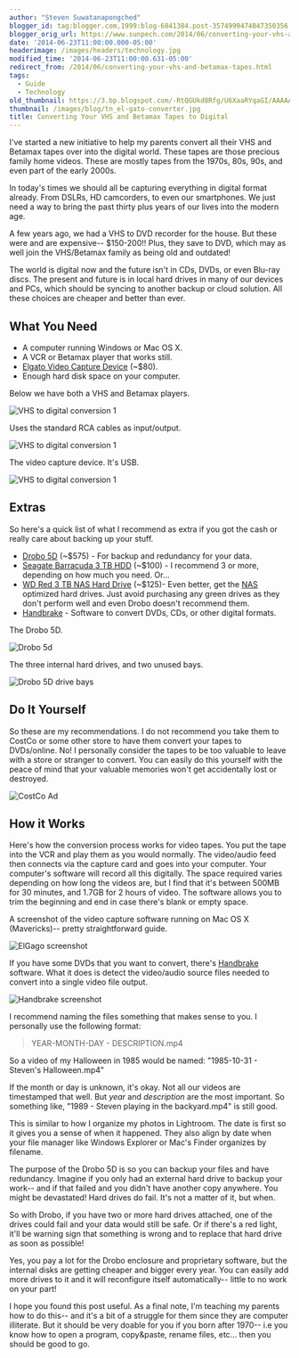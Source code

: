 ```yaml
---
author: "Steven Suwatanapongched"
blogger_id: tag:blogger.com,1999:blog-6841384.post-3574999474847350356
blogger_orig_url: https://www.sunpech.com/2014/06/converting-your-vhs-and-betamax-tapes.html
date: '2014-06-23T11:00:00.000-05:00'
headerimage: /images/headers/technology.jpg
modified_time: '2014-06-23T11:00:00.631-05:00'
redirect_from: /2014/06/converting-your-vhs-and-betamax-tapes.html
tags:
  - Guide
  - Technology
old_thumbnail: https://3.bp.blogspot.com/-RtQGUkd8Rfg/U6XaaRYqaGI/AAAAAAABs5Q/mPNDpV1RyZI/s800/2014-06-21-at-14-07-46.jpg
thumbnail: /images/blog/tn_el-gato-converter.jpg
title: Converting Your VHS and Betamax Tapes to Digital
---
```


I've started a new initiative to help my parents convert all their VHS and Betamax tapes over into the digital world. These tapes are those precious family home videos. These are mostly tapes from the 1970s, 80s, 90s, and even part of the early 2000s.

In today's times we should all be capturing everything in digital format already. From DSLRs, HD camcorders, to even our smartphones. We just need a way to bring the past thirty plus years of our lives into the modern age.

A few years ago, we had a VHS to DVD recorder for the house. But these were and are expensive-- $150-200!! Plus, they save to DVD, which may as well join the VHS/Betamax family as being old and outdated!

The world is digital now and the future isn't in CDs, DVDs, or even Blu-ray discs. The present and future is in local hard drives in many of our devices and PCs, which should be syncing to another backup or cloud solution. All these choices are cheaper and better than ever.

## What You Need

* A computer running Windows or Mac OS X.
* A VCR or Betamax player that works still.
* [Elgato Video Capture Device](https://www.amazon.com/gp/product/B0029U2YSA/ref=as_li_tl?ie=UTF8&amp;camp=1789&amp;creative=390957&amp;creativeASIN=B0029U2YSA&amp;linkCode=as2&amp;tag=sunpech-20&amp;linkId=YTDEHBWNLITWZU6H) (~$80).
* Enough hard disk space on your computer.

Below we have both a VHS and Betamax players.

![VHS to digital conversion 1](/images/blog/2014-06-21-at-14-07-46.jpg)

Uses the standard RCA cables as input/output.

![VHS to digital conversion 1](/images/blog/2014-06-21-at-14-06-09.jpg)

The video capture device. It's USB.

![VHS to digital conversion 1](/images/blog/2014-06-21-at-14-07-36.jpg)

## Extras

So here's a quick list of what I recommend as extra if you got the cash or really care about backing up your stuff.

* [Drobo 5D](https://www.amazon.com/gp/product/B008MH1JRQ/ref=as_li_tl?ie=UTF8&amp;camp=1789&amp;creative=390957&amp;creativeASIN=B008MH1JRQ&amp;linkCode=as2&amp;tag=sunpech-20&amp;linkId=IWV7U75RPBOXH6T2) (~$575) - For backup and redundancy for your data.
* [Seagate Barracuda 3 TB HDD](https://www.amazon.com/gp/product/B005T3GRLY/ref=as_li_tl?ie=UTF8&amp;camp=1789&amp;creative=390957&amp;creativeASIN=B005T3GRLY&amp;linkCode=as2&amp;tag=sunpech-20&amp;linkId=W6PRFTA4IWIC5NMA) (~$100) - I recommend 3 or more, depending on how much you need. Or...
* [WD Red 3 TB NAS Hard Drive](https://www.amazon.com/gp/product/B008JJLW4M/ref=as_li_tl?ie=UTF8&amp;camp=1789&amp;creative=390957&amp;creativeASIN=B008JJLW4M&amp;linkCode=as2&amp;tag=sunpech-20&amp;linkId=K5LJGDT2JDTKEXN2) (~$125)- Even better, get the [NAS](https://en.wikipedia.org/wiki/Network-attached_storage) optimized hard drives. Just avoid purchasing any green drives as they don't perform well and even Drobo doesn't recommend them.
* [Handbrake](https://handbrake.fr/) - Software to convert DVDs, CDs, or other digital formats.

The Drobo 5D.

![Drobo 5d](/images/blog/2014-06-21-at-14-04-25.jpg)

The three internal hard drives, and two unused bays.

![Drobo 5D drive bays](/images/blog/2014-06-21-at-14-04-52.jpg)

## Do It Yourself

So these are my recommendations. I do not recommend you take them to CostCo or some other store to have them convert your tapes to DVDs/online. No! I personally consider the tapes to be too valuable to leave with a store or stranger to convert. You can easily do this yourself with the peace of mind that your valuable memories won't get accidentally lost or destroyed.

![CostCo Ad](/images/blog/Screen_Shot_2014-06-21_at_2_39_29_PM.jpg)

## How it Works

Here's how the conversion process works for video tapes. You put the tape into the VCR and play them as you would normally. The video/audio feed then connects via the capture card and goes into your computer. Your computer's software will record all this digitally. The space required varies depending on how long the videos are, but I find that it's between 500MB for 30 minutes, and 1.7GB for 2 hours of video. The software allows you to trim the beginning and end in case there's blank or empty space.

A screenshot of the video capture software running on Mac OS X (Mavericks)-- pretty straightforward guide.

![ElGago screenshot](/images/blog/elgato_screenshot.jpg)

If you have some DVDs that you want to convert, there's [Handbrake](https://handbrake.fr/) software. What it does is detect the video/audio source files needed to convert into a single video file output.

![Handbrake screenshot](/images/blog/Screen_Shot_2014-06-21-at-2.59.12-PM.png)

I recommend naming the files something that makes sense to you. I personally use the following format:

> YEAR-MONTH-DAY - DESCRIPTION.mp4

So a video of my Halloween in 1985 would be named: "1985-10-31 - Steven's Halloween.mp4"

If the month or day is unknown, it's okay. Not all our videos are timestamped that well. But <i>year</i> and <i>description</i> are the most important. So something like, "1989 - Steven playing in the backyard.mp4" is still good.

This is similar to how I organize my photos in Lightroom. The date is first so it gives you a sense of when it happened. They also align by date when your file manager like Windows Explorer or Mac's Finder organizes by filename.

The purpose of the Drobo 5D is so you can backup your files and have redundancy. Imagine if you only had an external hard drive to backup your work-- and if that failed and you didn't have another copy anywhere. You might be devastated! Hard drives do fail. It's not a matter of it, but when.

So with Drobo, if you have two or more hard drives attached, one of the drives could fail and your data would still be safe. Or if there's a red light, it'll be warning sign that something is wrong and to replace that hard drive as soon as possible!

Yes, you pay a lot for the Drobo enclosure and proprietary software, but the internal disks are getting cheaper and bigger every year. You can easily add more drives to it and it will reconfigure itself automatically-- little to no work on your part!

I hope you found this post useful. As a final note, I'm teaching my parents how to do this-- and it's a bit of a struggle for them since they are computer illiterate. But it should be very doable for you if you born after 1970-- i.e you know how to open a program, copy&amp;paste, rename files, etc... then you should be good to go.
